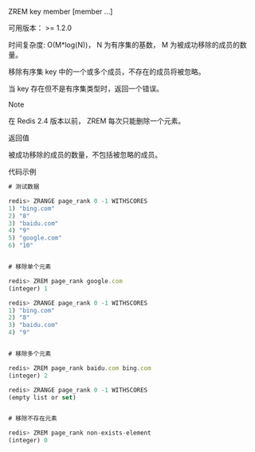 ZREM key member [member …]

可用版本： >= 1.2.0

时间复杂度: O(M*log(N))， N 为有序集的基数， M 为被成功移除的成员的数量。

移除有序集 key 中的一个或多个成员，不存在的成员将被忽略。

当 key 存在但不是有序集类型时，返回一个错误。

Note

在 Redis 2.4 版本以前， ZREM 每次只能删除一个元素。

返回值

被成功移除的成员的数量，不包括被忽略的成员。

代码示例

```javascript
# 测试数据

redis> ZRANGE page_rank 0 -1 WITHSCORES
1) "bing.com"
2) "8"
3) "baidu.com"
4) "9"
5) "google.com"
6) "10"


# 移除单个元素

redis> ZREM page_rank google.com
(integer) 1

redis> ZRANGE page_rank 0 -1 WITHSCORES
1) "bing.com"
2) "8"
3) "baidu.com"
4) "9"


# 移除多个元素

redis> ZREM page_rank baidu.com bing.com
(integer) 2

redis> ZRANGE page_rank 0 -1 WITHSCORES
(empty list or set)


# 移除不存在元素

redis> ZREM page_rank non-exists-element
(integer) 0

```

